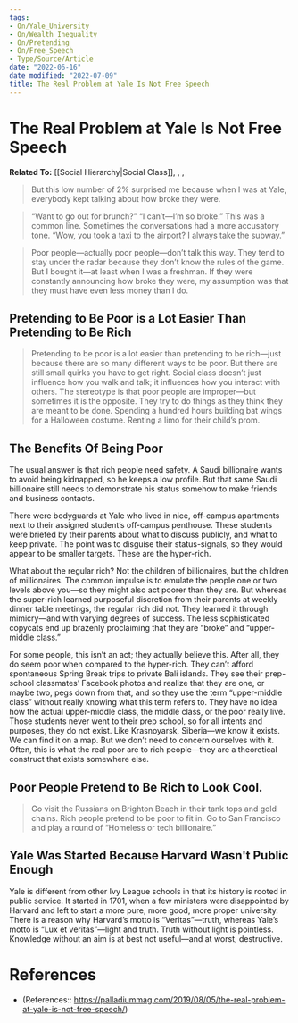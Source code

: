 ```yaml
---
tags:
- On/Yale_University
- On/Wealth_Inequality
- On/Pretending
- On/Free_Speech
- Type/Source/Article 
date: "2022-06-16"
date modified: "2022-07-09"
title: The Real Problem at Yale Is Not Free Speech
---
```


# The Real Problem at Yale Is Not Free Speech
**Related To:** [[Social Hierarchy|Social Class]], , ,

> But this low number of 2% surprised me because when I was at Yale, everybody kept talking about how broke they were.

> “Want to go out for brunch?” “I can’t—I’m so broke.” This was a common line. Sometimes the conversations had a more accusatory tone. “Wow, you took a taxi to the airport? I always take the subway.”

> Poor people—actually poor people—don’t talk this way. They tend to stay under the radar because they don’t know the rules of the game. But I bought it—at least when I was a freshman. If they were constantly announcing how broke they were, my assumption was that they must have even less money than I do.

## Pretending to Be Poor is a Lot Easier Than Pretending to Be Rich
> Pretending to be poor is a lot easier than pretending to be rich—just because there are so many different ways to be poor. But there are still small quirks you have to get right. Social class doesn’t just influence how you walk and talk; it influences how you interact with others. The stereotype is that poor people are improper—but sometimes it is the opposite. They try to do things as they think they are meant to be done. Spending a hundred hours building bat wings for a Halloween costume. Renting a limo for their child’s prom.

## **The Benefits Of Being Poor**
The usual answer is that rich people need safety. A Saudi billionaire wants to avoid being kidnapped, so he keeps a low profile. But that same Saudi billionaire still needs to demonstrate his status somehow to make friends and business contacts.

There were bodyguards at Yale who lived in nice, off-campus apartments next to their assigned student’s off-campus penthouse. These students were briefed by their parents about what to discuss publicly, and what to keep private. The point was to disguise their status-signals, so they would appear to be smaller targets. These are the hyper-rich.

What about the regular rich? Not the children of billionaires, but the children of millionaires. The common impulse is to emulate the people one or two levels above you—so they might also act poorer than they are. But whereas the super-rich learned purposeful discretion from their parents at weekly dinner table meetings, the regular rich did not. They learned it through mimicry—and with varying degrees of success. The less sophisticated copycats end up brazenly proclaiming that they are “broke” and “upper-middle class.”

For some people, this isn’t an act; they actually believe this. After all, they do seem poor when compared to the hyper-rich. They can’t afford spontaneous Spring Break trips to private Bali islands. They see their prep-school classmates’ Facebook photos and realize that they are one, or maybe two, pegs down from that, and so they use the term “upper-middle class” without really knowing what this term refers to. They have no idea how the actual upper-middle class, the middle class, or the poor really live. Those students never went to their prep school, so for all intents and purposes, they do not exist. Like Krasnoyarsk, Siberia—we know it exists. We can find it on a map. But we don’t need to concern ourselves with it. Often, this is what the real poor are to rich people—they are a theoretical construct that exists somewhere else.

## Poor People Pretend to Be Rich to Look Cool.
> Go visit the Russians on Brighton Beach in their tank tops and gold chains. Rich people pretend to be poor to fit in. Go to San Francisco and play a round of “Homeless or tech billionaire.”

## Yale Was Started Because Harvard Wasn't Public Enough
Yale is different from other Ivy League schools in that its history is rooted in public service. It started in 1701, when a few ministers were disappointed by Harvard and left to start a more pure, more good, more proper university. There is a reason why Harvard’s motto is “Veritas”—truth, whereas Yale’s motto is “Lux et veritas”—light and truth. Truth without light is pointless. Knowledge without an aim is at best not useful—and at worst, destructive.

# References
- (References:: https://palladiummag.com/2019/08/05/the-real-problem-at-yale-is-not-free-speech/)
